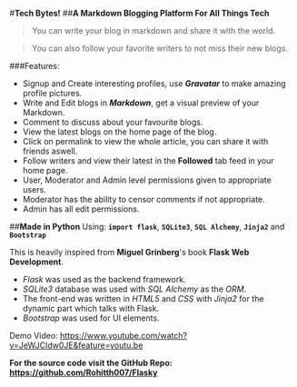 #**Tech Bytes!**
##**A Markdown Blogging Platform For All Things Tech**

>You can write your blog in markdown and share it with the world.

>You can also follow your favorite writers to not miss their new blogs.

###Features:
* Signup and Create interesting profiles, use **_Gravatar_** to make amazing profile pictures.
* Write and Edit blogs in **_Markdown_**, get a visual preview of your Markdown.
* Comment to discuss about your favourite blogs.
* View the latest blogs on the home page of the blog.
* Click on permalink to view the whole article, you can share it with friends aswell.
* Follow writers and view their latest in the **Followed** tab feed in your home page.
* User, Moderator and Admin level permissions given to appropriate users.
* Moderator has the ability to censor comments if not appropriate.
* Admin has all edit permissions.

##**Made in Python**
Using: **`import flask`**, **`SQLite3`**, **`SQL Alchemy`**, **`Jinja2`** and **`Bootstrap`**

This is heavily inspired from **Miguel Grinberg**'s book **Flask Web Development**.
* _Flask_ was used as the backend framework.
* _SQLite3_ database was used with _SQL Alchemy_ as the _ORM_.
* The front-end was written in _HTML5_ and _CSS_ with _Jinja2_ for the dynamic part which talks with Flask.
* _Bootstrap_ was used for UI elements.

Demo Video: https://www.youtube.com/watch?v=JeWJCIdw0JE&feature=youtu.be

**For the source code visit the GitHub Repo: https://github.com/Rohitth007/Flasky**
